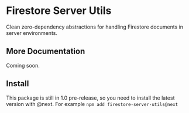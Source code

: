 # Firestore Server Utils

Clean zero-dependency abstractions for handling Firestore documents in server environments.

## More Documentation

Coming soon.

## Install

This package is still in 1.0 pre-release, so you need to install the latest
version with @next. For example `npm add firestore-server-utils@next`

